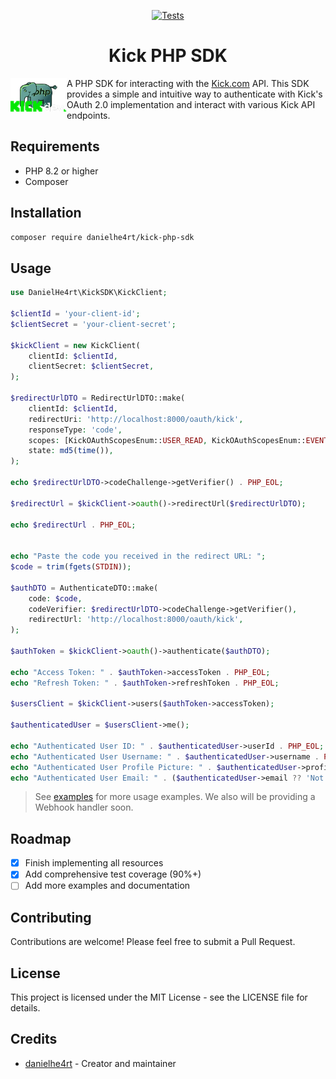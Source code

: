 <div align="center">

[![Tests](https://github.com/danielhe4rt/kick-php-sdk/actions/workflows/test.yml/badge.svg)](https://github.com/danielhe4rt/kick-php-sdk/actions/workflows/test.yml)

</div>

<h1 align="center"> Kick PHP SDK </h1>

<img src="./.github/assets/logo.png" width=90 align="left" />

A PHP SDK for interacting with the [Kick.com](https://kick.com) API. This SDK provides a simple and intuitive way to
authenticate with Kick's OAuth 2.0 implementation and interact with various Kick API endpoints.

## Requirements

- PHP 8.2 or higher
- Composer

## Installation

```bash
composer require danielhe4rt/kick-php-sdk
```

## Usage

```php
use DanielHe4rt\KickSDK\KickClient;

$clientId = 'your-client-id';
$clientSecret = 'your-client-secret';

$kickClient = new KickClient(
    clientId: $clientId,
    clientSecret: $clientSecret,
);

$redirectUrlDTO = RedirectUrlDTO::make(
    clientId: $clientId,
    redirectUri: 'http://localhost:8000/oauth/kick',
    responseType: 'code',
    scopes: [KickOAuthScopesEnum::USER_READ, KickOAuthScopesEnum::EVENTS_SUBSCRIBE],
    state: md5(time()),
);

echo $redirectUrlDTO->codeChallenge->getVerifier() . PHP_EOL;

$redirectUrl = $kickClient->oauth()->redirectUrl($redirectUrlDTO);

echo $redirectUrl . PHP_EOL;


echo "Paste the code you received in the redirect URL: ";
$code = trim(fgets(STDIN));

$authDTO = AuthenticateDTO::make(
    code: $code,
    codeVerifier: $redirectUrlDTO->codeChallenge->getVerifier(),
    redirectUrl: 'http://localhost:8000/oauth/kick',
);

$authToken = $kickClient->oauth()->authenticate($authDTO);

echo "Access Token: " . $authToken->accessToken . PHP_EOL;
echo "Refresh Token: " . $authToken->refreshToken . PHP_EOL;

$usersClient = $kickClient->users($authToken->accessToken);

$authenticatedUser = $usersClient->me();

echo "Authenticated User ID: " . $authenticatedUser->userId . PHP_EOL;
echo "Authenticated User Username: " . $authenticatedUser->username . PHP_EOL;
echo "Authenticated User Profile Picture: " . $authenticatedUser->profile_picture . PHP_EOL;
echo "Authenticated User Email: " . ($authenticatedUser->email ?? 'Not provided. See scopes') . PHP_EOL;
```

> See [examples](examples.php) for more usage examples.
> We also will be providing a Webhook handler soon. 

## Roadmap

- [x] Finish implementing all resources
- [x] Add comprehensive test coverage (90%+)
- [ ] Add more examples and documentation

## Contributing

Contributions are welcome! Please feel free to submit a Pull Request.

## License

This project is licensed under the MIT License - see the LICENSE file for details.

## Credits

- [danielhe4rt](https://github.com/danielhe4rt) - Creator and maintainer 